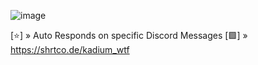 
![image](https://user-images.githubusercontent.com/124511777/218091441-1afcd3f9-0c30-4708-a74e-6eca38dd6cf9.png)

[⭐] » Auto Responds on specific Discord Messages
[🟩] » https://shrtco.de/kadium_wtf
